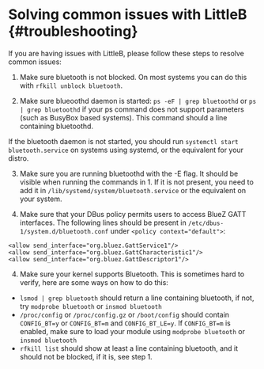 Solving common issues with LittleB                           {#troubleshooting}
======================

If you are having issues with LittleB, please follow these steps to resolve common issues:

1. Make sure bluetooth is not blocked. On most systems you can do this with ``` rfkill unblock bluetooth ```.

2. Make sure blueoothd daemon is started: ``` ps -eF | grep bluetoothd ``` or ``` ps | grep bluetoothd ``` if your ps command does not support parameters (such as BusyBox based systems). This command should a line containing bluetoothd.

  If the bluetooth daemon is not started, you should run ```systemctl start bluetooth.service``` on systems using systemd, or the equivalent for your distro.

3. Make sure you are running bluetoothd with the -E flag. It should be visible when running the commands in 1. If it is not present, you need to add it in ``` /lib/systemd/system/bluetooth.service ``` or the equivalent on your system.

3. Make sure that your DBus policy permits users to access BlueZ GATT interfaces. The following lines should be present in ``` /etc/dbus-1/system.d/bluetooth.conf ``` under ``` <policy context="default"> ```:
  ```
  <allow send_interface="org.bluez.GattService1"/>
  <allow send_interface="org.bluez.GattCharacteristic1"/>
  <allow send_interface="org.bluez.GattDescriptor1"/>
  ```

4. Make sure your kernel supports Bluetooth. This is sometimes hard to verify, here are some ways on how to do this:
  * ``` lsmod | grep bluetooth ``` should return a line containing bluetooth, if not, try ``` modprobe bluetooth ``` or ``` insmod bluetooth ```
  * ``` /proc/config ``` or ``` /proc/config.gz ``` or ``` /boot/config ``` should contain ``` CONFIG_BT=y ``` or ``` CONFIG_BT=m ``` and ``` CONFIG_BT_LE=y ```. If ``` CONFIG_BT=m ``` is enabled, make sure to load your module using ``` modprobe bluetooth ``` or ``` insmod bluetooth ```
  * ``` rfkill list ``` should show at least a line containing bluetooth, and it should not be blocked, if it is, see step 1.